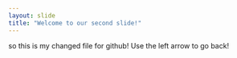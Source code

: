 ```yaml
---
layout: slide
title: "Welcome to our second slide!"
---
```

so this is my changed file for github!
Use the left arrow to go back!
